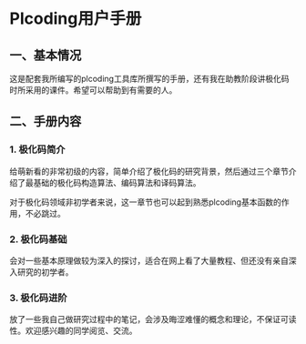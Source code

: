 # Plcoding用户手册

## 一、基本情况

这是配套我所编写的plcoding工具库所撰写的手册，还有我在助教阶段讲极化码时所采用的课件。希望可以帮助到有需要的人。

## 二、手册内容

### 1. 极化码简介

给萌新看的非常初级的内容，简单介绍了极化码的研究背景，然后通过三个章节介绍了最基础的极化码构造算法、编码算法和译码算法。

对于极化码领域非初学者来说，这一章节也可以起到熟悉plcoding基本函数的作用，不必跳过。

### 2. 极化码基础

会对一些基本原理做较为深入的探讨，适合在网上看了大量教程、但还没有亲自深入研究的初学者。

### 3. 极化码进阶

放了一些我自己做研究过程中的笔记，会涉及晦涩难懂的概念和理论，不保证可读性。欢迎感兴趣的同学阅览、交流。
